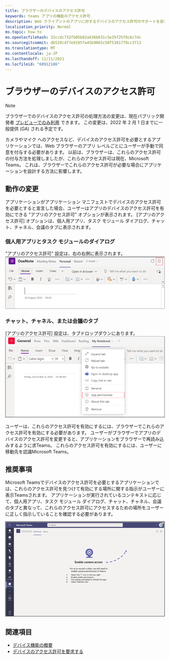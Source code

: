 ```yaml
---
title: ブラウザーのデバイスのアクセス許可
keywords: teams アプリの機能のアクセス許可
description: Web クライアントのアプリに対するデバイスのアクセス許可のサポートを安全に取り戻す
localization_priority: Normal
ms.topic: how-to
ms.openlocfilehash: 32ccdc732fb05b82ab36b631c5e35f25f8c6c7dc
ms.sourcegitcommit: db529cdf7e9195fa45b9065c50f5381770cc3711
ms.translationtype: MT
ms.contentlocale: ja-JP
ms.lasthandoff: 11/11/2021
ms.locfileid: "60912186"
---
```

# <a name="device-permissions-for-the-browser"></a>ブラウザーのデバイスのアクセス許可

> [!NOTE]
> ブラウザーでのデバイスのアクセス許可の処理方法の変更は、現在パブリック開発者 [プレビューでのみ利用](../../resources/dev-preview/developer-preview-intro.md) できます。 この変更は、2022 年 2 月 1 日までに一般提供 (GA) される予定です。

カメラやマイク へのアクセスなど、デバイスのアクセス許可を必要とするアプリケーションでは、Web ブラウザーのアプリ レベルごとにユーザーが手動で同意を付与する必要があります。 以前は、ブラウザーは、これらのアクセス許可の付与方法を処理しましたが、これらのアクセス許可は現在、Microsoft Teams。 これは、ブラウザーでこれらのアクセス許可が必要な場合にアプリケーションを設計する方法に影響します。

## <a name="change-in-behavior"></a>動作の変更
アプリケーションがアプリケーション マニフェストでデバイスのアクセス許可を必要とすると[](native-device-permissions.md)宣言した場合、ユーザーはアプリのデバイスのアクセス許可を有効にできる "アプリのアクセス許可" オプションが表示されます。 [アプリのアクセス許可] オプションは、個人用アプリ、タスク モジュール ダイアログ、チャット、チャネル、会議のタブに表示されます。

### <a name="personal-apps-and-task-module-dialogs"></a>個人用アプリとタスク モジュールのダイアログ
"アプリのアクセス許可" 設定は、右の右側に表示されます。
<img src="../../assets/images/tabs/apppermissions.png" alt="App permissions button" width="800"/>

### <a name="chat-channel-or-meeting-tabs"></a>チャット、チャネル、または会議のタブ
[アプリのアクセス許可] 設定は、タブドロップダウンにあります。
![[アプリのアクセス許可] ドロップダウン](../../assets/images/tabs/drop-downapppermissions.png)

ユーザーは、これらのアクセス許可を有効にするには、ブラウザーでこれらのアクセス許可を有効にする必要があります。 ユーザーがブラウザーでアプリのデバイスのアクセス許可を変更すると、アプリケーションをブラウザーで再読み込みするように求Teams。 これらのアクセス許可を有効にするには、ユーザーに移動先を認識Microsoft Teams。

## <a name="recommendation"></a>推奨事項
Microsoft Teamsでデバイスのアクセス許可を必要とするアプリケーションでは、これらのアクセス許可を見つけて有効にする場所に関する指示がユーザーに表示Teamsされます。 アプリケーションが実行されているコンテキストに応じて、個人用アプリ、タスク モジュール ダイアログ、チャット、チャネル、会議のタブと異なって、これらのアクセス許可にアクセスするための場所をユーザーに正しく指示していることを確認する必要があります。

<img src="../../assets/images/tabs/enable-access.png" alt="Enable camera access" width="800"/>

## <a name="see-also"></a>関連項目

* [デバイス機能の概要](device-capabilities-overview.md)
* [デバイスのアクセス許可を要求する](native-device-permissions.md)
